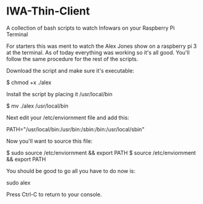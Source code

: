 # IWA-Thin-Client
A collection of bash scripts to watch Infowars on your Raspberry Pi Terminal 

For starters this was ment to watch the Alex Jones show on a raspberry pi 3 at the terminal. As of today everything was working so it's all good. You'll follow the same procedure for the rest of the scripts. 

Download the script and make sure it's executable: 

$ chmod +x ./alex 

Install the script by placing it /usr/local/bin

$ mv ./alex /usr/local/bin

Next edit your /etc/enviornment file and add this:

PATH="/usr/local/bin:/usr/bin:/sbin:/bin:/usr/local/sbin" 

Now you'll want to source this file: 

$ sudo source /etc/enviornment && export PATH
$ source /etc/enviornment && export PATH

You should be good to go all you have to do now is: 

sudo alex

Press Ctrl-C to return to your console. 
